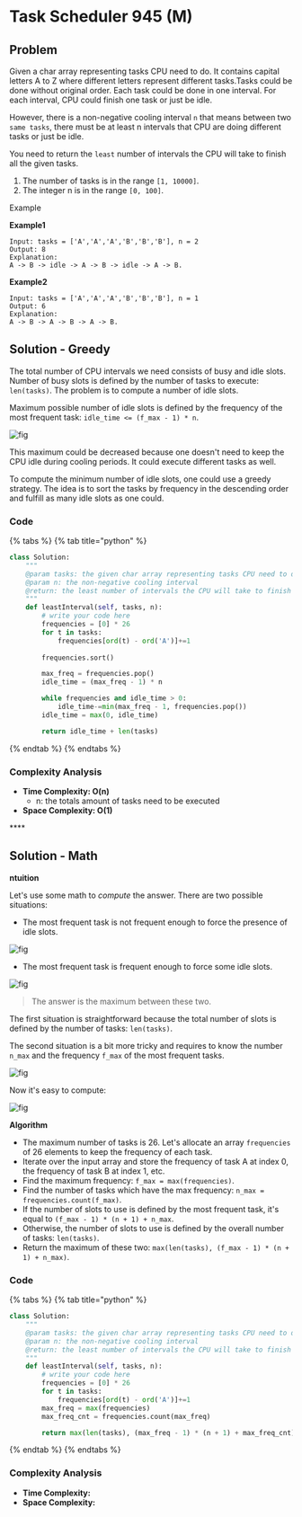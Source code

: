 # Task Scheduler 945 \(M\)

## Problem

Given a char array representing tasks CPU need to do. It contains capital letters A to Z where different letters represent different tasks.Tasks could be done without original order. Each task could be done in one interval. For each interval, CPU could finish one task or just be idle.

However, there is a non-negative cooling interval `n` that means between two `same tasks`, there must be at least n intervals that CPU are doing different tasks or just be idle.

You need to return the `least` number of intervals the CPU will take to finish all the given tasks.

1. The number of tasks is in the range `[1, 10000]`.
2. The integer n is in the range `[0, 100]`.

Example

**Example1**

```text
Input: tasks = ['A','A','A','B','B','B'], n = 2
Output: 8
Explanation:
A -> B -> idle -> A -> B -> idle -> A -> B.
```

**Example2**

```text
Input: tasks = ['A','A','A','B','B','B'], n = 1
Output: 6
Explanation:
A -> B -> A -> B -> A -> B.
```

## Solution - Greedy

The total number of CPU intervals we need consists of busy and idle slots. Number of busy slots is defined by the number of tasks to execute: `len(tasks)`. The problem is to compute a number of idle slots.

Maximum possible number of idle slots is defined by the frequency of the most frequent task: `idle_time <= (f_max - 1) * n`.

![fig](https://leetcode.com/problems/task-scheduler/Figures/621/idle.png)

This maximum could be decreased because one doesn't need to keep the CPU idle during cooling periods. It could execute different tasks as well.

To compute the minimum number of idle slots, one could use a greedy strategy. The idea is to sort the tasks by frequency in the descending order and fulfill as many idle slots as one could.

### Code

{% tabs %}
{% tab title="python" %}
```python
class Solution:
    """
    @param tasks: the given char array representing tasks CPU need to do
    @param n: the non-negative cooling interval
    @return: the least number of intervals the CPU will take to finish all the given tasks
    """
    def leastInterval(self, tasks, n):
        # write your code here
        frequencies = [0] * 26
        for t in tasks:
            frequencies[ord(t) - ord('A')]+=1
        
        frequencies.sort()

        max_freq = frequencies.pop()
        idle_time = (max_freq - 1) * n

        while frequencies and idle_time > 0:
            idle_time-=min(max_freq - 1, frequencies.pop())
        idle_time = max(0, idle_time)

        return idle_time + len(tasks)
```
{% endtab %}
{% endtabs %}

### Complexity Analysis

* **Time Complexity: O\(n\)**
  * n: the totals amount of tasks need to be executed
* **Space Complexity: O\(1\)**

\*\*\*\*

## Solution - Math



**ntuition**

Let's use some math to _compute_ the answer. There are two possible situations:

* The most frequent task is not frequent enough to force the presence of idle slots.

![fig](https://leetcode.com/problems/task-scheduler/Figures/621/all2.png)

* The most frequent task is frequent enough to force some idle slots.

![fig](https://leetcode.com/problems/task-scheduler/Figures/621/frequent2.png)

> The answer is the maximum between these two.

The first situation is straightforward because the total number of slots is defined by the number of tasks: `len(tasks)`.

The second situation is a bit more tricky and requires to know the number `n_max` and the frequency `f_max` of the most frequent tasks.

![fig](https://leetcode.com/problems/task-scheduler/Figures/621/f_max.png)

Now it's easy to compute:

![fig](https://leetcode.com/problems/task-scheduler/Figures/621/compute.png)

**Algorithm**

* The maximum number of tasks is 26. Let's allocate an array `frequencies` of 26 elements to keep the frequency of each task.
* Iterate over the input array and store the frequency of task A at index 0, the frequency of task B at index 1, etc.
* Find the maximum frequency: `f_max = max(frequencies)`.
* Find the number of tasks which have the max frequency: `n_max = frequencies.count(f_max)`.
* If the number of slots to use is defined by the most frequent task, it's equal to `(f_max - 1) * (n + 1) + n_max`.
* Otherwise, the number of slots to use is defined by the overall number of tasks: `len(tasks)`.
* Return the maximum of these two: `max(len(tasks), (f_max - 1) * (n + 1) + n_max)`.



### Code

{% tabs %}
{% tab title="python" %}
```python
class Solution:
    """
    @param tasks: the given char array representing tasks CPU need to do
    @param n: the non-negative cooling interval
    @return: the least number of intervals the CPU will take to finish all the given tasks
    """
    def leastInterval(self, tasks, n):
        # write your code here
        frequencies = [0] * 26
        for t in tasks:
            frequencies[ord(t) - ord('A')]+=1
        max_freq = max(frequencies)
        max_freq_cnt = frequencies.count(max_freq)

        return max(len(tasks), (max_freq - 1) * (n + 1) + max_freq_cnt)
```
{% endtab %}
{% endtabs %}

### Complexity Analysis

* **Time Complexity:**
* **Space Complexity:**


